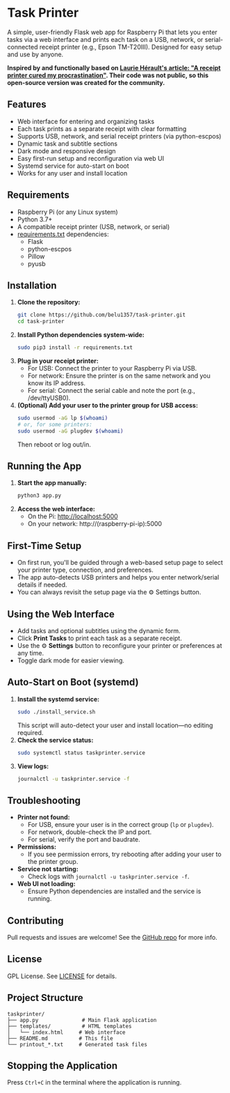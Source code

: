 # Task Printer

A simple, user-friendly Flask web app for Raspberry Pi that lets you enter tasks via a web interface and prints each task on a USB, network, or serial-connected receipt printer (e.g., Epson TM-T20III). Designed for easy setup and use by anyone.

**Inspired by and functionally based on [Laurie Hérault's article: "A receipt printer cured my procrastination"](https://www.laurieherault.com/articles/a-thermal-receipt-printer-cured-my-procrastination). Their code was not public, so this open-source version was created for the community.**

## Features
- Web interface for entering and organizing tasks
- Each task prints as a separate receipt with clear formatting
- Supports USB, network, and serial receipt printers (via python-escpos)
- Dynamic task and subtitle sections
- Dark mode and responsive design
- Easy first-run setup and reconfiguration via web UI
- Systemd service for auto-start on boot
- Works for any user and install location

## Requirements
- Raspberry Pi (or any Linux system)
- Python 3.7+
- A compatible receipt printer (USB, network, or serial)
- [requirements.txt](./requirements.txt) dependencies:
  - Flask
  - python-escpos
  - Pillow
  - pyusb

## Installation
1. **Clone the repository:**
   ```bash
   git clone https://github.com/belu1357/task-printer.git
   cd task-printer
   ```
2. **Install Python dependencies system-wide:**
   ```bash
   sudo pip3 install -r requirements.txt
   ```
3. **Plug in your receipt printer:**
   - For USB: Connect the printer to your Raspberry Pi via USB.
   - For network: Ensure the printer is on the same network and you know its IP address.
   - For serial: Connect the serial cable and note the port (e.g., /dev/ttyUSB0).
4. **(Optional) Add your user to the printer group for USB access:**
   ```bash
   sudo usermod -aG lp $(whoami)
   # or, for some printers:
   sudo usermod -aG plugdev $(whoami)
   ```
   Then reboot or log out/in.

## Running the App
1. **Start the app manually:**
   ```bash
   python3 app.py
   ```
2. **Access the web interface:**
   - On the Pi: [http://localhost:5000](http://localhost:5000)
   - On your network: http://(raspberry-pi-ip):5000

## First-Time Setup
- On first run, you'll be guided through a web-based setup page to select your printer type, connection, and preferences.
- The app auto-detects USB printers and helps you enter network/serial details if needed.
- You can always revisit the setup page via the ⚙️ Settings button.

## Using the Web Interface
- Add tasks and optional subtitles using the dynamic form.
- Click **Print Tasks** to print each task as a separate receipt.
- Use the ⚙️ **Settings** button to reconfigure your printer or preferences at any time.
- Toggle dark mode for easier viewing.

## Auto-Start on Boot (systemd)
1. **Install the systemd service:**
   ```bash
   sudo ./install_service.sh
   ```
   This script will auto-detect your user and install location—no editing required.
2. **Check the service status:**
   ```bash
   sudo systemctl status taskprinter.service
   ```
3. **View logs:**
   ```bash
   journalctl -u taskprinter.service -f
   ```

## Troubleshooting
- **Printer not found:**
  - For USB, ensure your user is in the correct group (`lp` or `plugdev`).
  - For network, double-check the IP and port.
  - For serial, verify the port and baudrate.
- **Permissions:**
  - If you see permission errors, try rebooting after adding your user to the printer group.
- **Service not starting:**
  - Check logs with `journalctl -u taskprinter.service -f`.
- **Web UI not loading:**
  - Ensure Python dependencies are installed and the service is running.

## Contributing
Pull requests and issues are welcome! See the [GitHub repo](https://github.com/belu1357/task-printer.git) for more info.

## License
GPL License. See [LICENSE](LICENSE) for details.

## Project Structure

```
taskprinter/
├── app.py              # Main Flask application
├── templates/          # HTML templates
│   └── index.html     # Web interface
├── README.md          # This file
└── printout_*.txt     # Generated task files
```

## Stopping the Application

Press `Ctrl+C` in the terminal where the application is running. 
